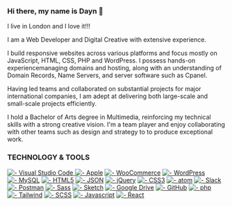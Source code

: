 ### Hi there, my name is Dayn 👋

I live in London and I love it!!!

I am a Web Developer and Digital Creative with extensive experience.

I build responsive websites across various platforms and focus mostly on JavaScript, HTML, CSS, PHP and WordPress. I possess hands-on experiencemanaging domains and hosting, along with an understanding of Domain Records, Name Servers, and server software such as Cpanel.

Having led teams and collaborated on substantial projects for major international companies, I am adept at delivering both large-scale and small-scale projects efficiently.

I hold a Bachelor of Arts degree in Multimedia, reinforcing my technical skills with a strong creative vision.
I'm a team player and enjoy collaborating with other teams such as design and strategy to to produce exceptional work.

### TECHNOLOGY & TOOLS 
[![  - Visual Studio Code](https://img.shields.io/badge/_-Visual_Studio_Code-013243?logo=Visual+Studio+Code&logoColor=white) ![  - Apple](https://img.shields.io/badge/_-Apple-013243?logo=Apple&logoColor=white)](https://github.com/daynW/)
 [![  - WooCommerce](https://img.shields.io/badge/_-WooCommerce-013243?logo=woo&logoColor=white)](https://github.com/daynW/) [![  - WordPress](https://img.shields.io/badge/_-WordPress-013243?logo=WordPress&logoColor=white)](https://github.com/daynW/) [![  - MySQL](https://img.shields.io/badge/_-MySQL-013243?logo=MySQL&logoColor=white)](https://github.com/daynW/) [![  - HTML5](https://img.shields.io/badge/_-HTML5-013243?logo=HTML5&logoColor=white)](https://github.com/daynW/)
[![  - JSON](https://img.shields.io/badge/_-JSON-013243?logo=JSON&logoColor=white)](https://github.com/daynW/) [![  - jQuery](https://img.shields.io/badge/_-jQuery-013243?logo=jQuery&logoColor=white)](https://github.com/daynW/) [![  - CSS3](https://img.shields.io/badge/_-CSS3-013243?logo=CSS3&logoColor=white)](https://github.com/daynW/) [![  - atom](https://img.shields.io/badge/_-atom-013243?logo=atom&logoColor=white)](https://github.com/daynW/) [![  - Slack](https://img.shields.io/badge/_-Slack-013243?logo=Slack&logoColor=white)](https://github.com/daynW/) [![  - Postman](https://img.shields.io/badge/_-Postman-013243?logo=Postman&logoColor=white)](https://github.com/daynW/) [![  - Sass](https://img.shields.io/badge/_-Sass-013243?logo=Sass&logoColor=white)](https://github.com/daynW/) [![  - Sketch](https://img.shields.io/badge/_-Sketch-013243?logo=Sketch&logoColor=white)](https://github.com/daynW/) [![  - Google Drive](https://img.shields.io/badge/_-Google_Drive-013243?logo=Google+Drive&logoColor=white)](https://github.com/daynW/) [![  - GitHub](https://img.shields.io/badge/_-GitHub-013243?logo=GitHub&logoColor=white)](https://github.com/daynW/) [![  - php](https://img.shields.io/badge/_-php-013243?logo=php&logoColor=white)](https://github.com/daynW/) [![  - Tailwind ](https://img.shields.io/badge/_-Tailwind-013243?logo=Tailwind&logoColor=white)](https://github.com/daynW/) [![  - SCSS ](https://img.shields.io/badge/_-SCSS-013243?logo=SCSS&logoColor=white)](https://github.com/daynW/) [![  - Javascript ](https://img.shields.io/badge/_-Javascript-013243?logo=Javascript&logoColor=white)](https://github.com/daynW/) [![  - React ](https://img.shields.io/badge/_-React-013243?logo=React&logoColor=white)](https://github.com/daynW/) 

<!--
**daynW/daynW** is a ✨ _special_ ✨ repository because its `README.md` (this file) appears on your GitHub profile.
-->
